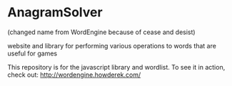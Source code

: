 # AnagramSolver

(changed name from WordEngine because of cease and desist)

website and library for performing various operations to words that are useful for games

This repository is for the javascript library and wordlist. To see it in action, check out: http://wordengine.howderek.com/
